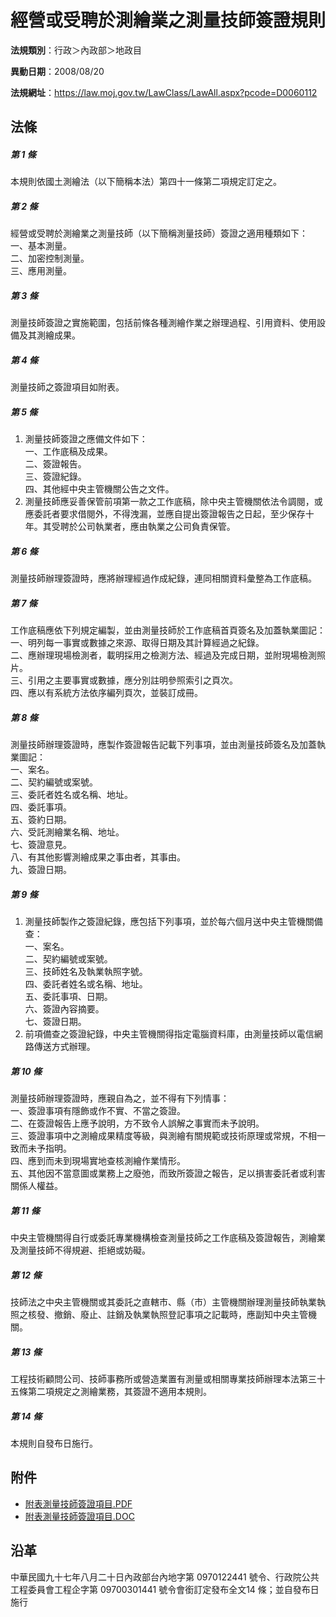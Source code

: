# 經營或受聘於測繪業之測量技師簽證規則



**法規類別**：行政＞內政部＞地政目

**異動日期**：2008/08/20  

**法規網址**：https://law.moj.gov.tw/LawClass/LawAll.aspx?pcode=D0060112



## 法條
##### 第 1 條
本規則依國土測繪法（以下簡稱本法）第四十一條第二項規定訂定之。

##### 第 2 條
經營或受聘於測繪業之測量技師（以下簡稱測量技師）簽證之適用種類如下：  
一、基本測量。  
二、加密控制測量。  
三、應用測量。

##### 第 3 條
測量技師簽證之實施範圍，包括前條各種測繪作業之辦理過程、引用資料、使用設備及其測繪成果。

##### 第 4 條
測量技師之簽證項目如附表。

##### 第 5 條
1. 測量技師簽證之應備文件如下：  
一、工作底稿及成果。  
二、簽證報告。  
三、簽證紀錄。  
四、其他經中央主管機關公告之文件。
1. 測量技師應妥善保管前項第一款之工作底稿，除中央主管機關依法令調閱，或應委託者要求借閱外，不得洩漏，並應自提出簽證報告之日起，至少保存十年。其受聘於公司執業者，應由執業之公司負責保管。

##### 第 6 條
測量技師辦理簽證時，應將辦理經過作成紀錄，連同相關資料彙整為工作底稿。

##### 第 7 條
工作底稿應依下列規定編製，並由測量技師於工作底稿首頁簽名及加蓋執業圖記：  
一、明列每一事實或數據之來源、取得日期及其計算經過之紀錄。  
二、應辦理現場檢測者，載明採用之檢測方法、經過及完成日期，並附現場檢測照片。  
三、引用之主要事實或數據，應分別註明參照索引之頁次。  
四、應以有系統方法依序編列頁次，並裝訂成冊。

##### 第 8 條
測量技師辦理簽證時，應製作簽證報告記載下列事項，並由測量技師簽名及加蓋執業圖記：  
一、案名。  
二、契約編號或案號。  
三、委託者姓名或名稱、地址。  
四、委託事項。  
五、簽約日期。  
六、受託測繪業名稱、地址。  
七、簽證意見。  
八、有其他影響測繪成果之事由者，其事由。  
九、簽證日期。

##### 第 9 條
1. 測量技師製作之簽證紀錄，應包括下列事項，並於每六個月送中央主管機關備查：  
一、案名。  
二、契約編號或案號。  
三、技師姓名及執業執照字號。  
四、委託者姓名或名稱、地址。  
五、委託事項、日期。  
六、簽證內容摘要。  
七、簽證日期。
1. 前項備查之簽證紀錄，中央主管機關得指定電腦資料庫，由測量技師以電信網路傳送方式辦理。

##### 第 10 條
測量技師辦理簽證時，應親自為之，並不得有下列情事：  
一、簽證事項有隱飾或作不實、不當之簽證。  
二、在簽證報告上應予說明，方不致令人誤解之事實而未予說明。  
三、簽證事項中之測繪成果精度等級，與測繪有關規範或技術原理或常規，不相一致而未予指明。  
四、應到而未到現場實地查核測繪作業情形。  
五、其他因不當意圖或業務上之廢弛，而致所簽證之報告，足以損害委託者或利害關係人權益。

##### 第 11 條
中央主管機關得自行或委託專業機構檢查測量技師之工作底稿及簽證報告，測繪業及測量技師不得規避、拒絕或妨礙。

##### 第 12 條
技師法之中央主管機關或其委託之直轄市、縣（市）主管機關辦理測量技師執業執照之核發、撤銷、廢止、註銷及執業執照登記事項之記載時，應副知中央主管機關。

##### 第 13 條
工程技術顧問公司、技師事務所或營造業置有測量或相關專業技師辦理本法第三十五條第二項規定之測繪業務，其簽證不適用本規則。

##### 第 14 條
本規則自發布日施行。
## 附件
* [附表測量技師簽證項目.PDF](https://law.moj.gov.tw/LawClass/LawGetFile.ashx?FileId=0000234418)
* [附表測量技師簽證項目.DOC](https://law.moj.gov.tw/LawClass/LawGetFile.ashx?FileId=0000057184)
## 沿革
中華民國九十七年八月二十日內政部台內地字第 0970122441 號令、行政院公共工程委員會工程企字第 09700301441  號令會銜訂定發布全文14  條；並自發布日施行
